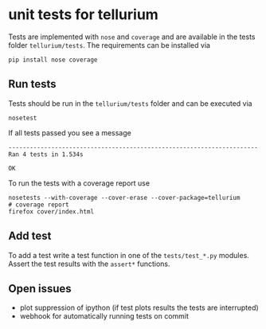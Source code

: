 # unit tests for tellurium
Tests are implemented with `nose` and `coverage` and are available in the tests folder `tellurium/tests`.
The requirements can be installed via
```
pip install nose coverage 
```
## Run tests
Tests should be run in the `tellurium/tests` folder and can be executed via
```
nosetest
```
If all tests passed you see a message
```
----------------------------------------------------------------------
Ran 4 tests in 1.534s

OK
```

To run the tests with a coverage report use
```
nosetests --with-coverage --cover-erase --cover-package=tellurium
# coverage report
firefox cover/index.html
```

## Add test
To add a test write a test function in one of the `tests/test_*.py` modules. Assert the test results with the `assert*` functions.


## Open issues
* plot suppression of ipython (if test plots results the tests are interrupted)
* webhook for automatically running tests on commit
